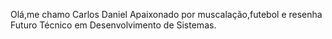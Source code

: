 Olá,me chamo Carlos Daniel
Apaixonado por muscalação,futebol e resenha
Futuro Técnico em Desenvolvimento de Sistemas.
